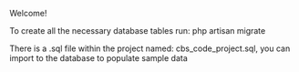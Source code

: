 <p>Welcome!</p>
<p>
To create all the necessary database tables run: php artisan migrate
</p>
<p>
There is a .sql file within the project named: cbs_code_project.sql, you can import to the database
to populate sample data
</p>
